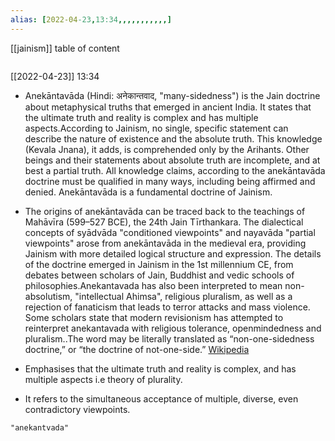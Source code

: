 ```yaml
---
alias: [2022-04-23,13:34,,,,,,,,,,,]
---
```

[[jainism]]
table of content
```toc
```

[[2022-04-23]] 13:34
- Anekāntavāda (Hindi: अनेकान्तवाद, "many-sidedness") is the Jain doctrine about metaphysical truths that emerged in ancient India. It states that the ultimate truth and reality is complex and has multiple aspects.According to Jainism, no single, specific statement can describe the nature of existence and the absolute truth. This knowledge (Kevala Jnana), it adds, is comprehended only by the Arihants. Other beings and their statements about absolute truth are incomplete, and at best a partial truth. All knowledge claims, according to the anekāntavāda doctrine must be qualified in many ways, including being affirmed and denied. Anekāntavāda is a fundamental doctrine of Jainism.

- The origins of anekāntavāda  can be traced back to the teachings of Mahāvīra (599–527 BCE), the 24th Jain Tīrthankara. The dialectical concepts of syādvāda "conditioned viewpoints" and nayavāda "partial viewpoints" arose from anekāntavāda in the medieval era, providing Jainism with more detailed logical structure and expression. The details of the doctrine emerged in Jainism in the 1st millennium CE, from debates between scholars of Jain, Buddhist and vedic schools of philosophies.Anekantavada has also been interpreted to mean non-absolutism, "intellectual Ahimsa", religious pluralism, as well as a rejection of fanaticism that leads to terror attacks and mass violence. Some scholars state that modern revisionism has attempted to reinterpret anekantavada with religious tolerance, openmindedness and pluralism..The word may be literally translated as “non-one-sidedness doctrine,” or “the doctrine of not-one-side.”
[Wikipedia](https://en.wikipedia.org/wiki/Anekantavada)

- Emphasises that the ultimate truth and reality is complex, and has multiple aspects i.e theory of plurality.
- It refers to the simultaneous acceptance of multiple, diverse, even contradictory viewpoints.
```query
"anekantvada"
```